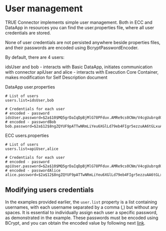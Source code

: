 # User management

TRUE Connector implements simple user management. Both in ECC and DataApp in resources you can find the user.properties file, where all user credentials are stored. 

None of user credentials are not persisted anywhere beside properties files, and their passwords are encoded using BcryptPasswordEncoder.

By default, there are 4 users:

idsUser and bob - interacts with Basic DataApp, initiates communication with connector
apiUser and alice - interacts with Execution Core Container, makes modification for Self Description document

DataApp user.properties

```
# List of users
users.list=idsUser,bob

# Credentials for each user
# encoded - password
idsUser.password=$2a$10$MQ5grDaIqDpBjMlG78PFduv.AMRe9cs0CNm/V4cgUubrqdGTFCH3m
# encoded - passwordBob
bob.password=$2a$12$8ngZQYUF9pATTwNRmLiYeu6XGlLd79eb4FIgr5ezzuAA6tGLxuAyy

```

ECC users.properties

```
# List of users
users.list=apiUser,alice

# Credentials for each user
# encoded - password
apiUser.password=$2a$10$MQ5grDaIqDpBjMlG78PFduv.AMRe9cs0CNm/V4cgUubrqdGTFCH3m
# encoded - passwordAlice
alice.password=$2a$12$8ngZQYUF9pATTwNRmLiYeu6XGlLd79eb4FIgr5ezzuAA6tGLxuAyy

```


## Modifying users credentials

In the examples provided earlier, the `user.list` property is a list containing usernames, with each username separated by a comma (,) but without any spaces. It is essential to individually assign each user a specific password, as demonstrated in the example. These passwords must be encoded using BCrypt, and you can obtain the encoded value by following next [link](https://bcrypt-generator.com/).


